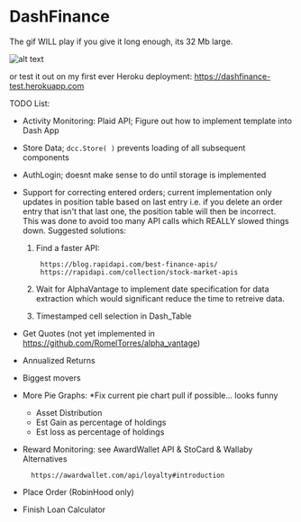 # DashFinance
The gif WILL play if you give it long enough, its 32 Mb large.


![alt text](https://github.com/SterlingButters/DashFinance/blob/master/Example.gif)

or test it out on my first ever Heroku deployment:
https://dashfinance-test.herokuapp.com

TODO List:
- Activity Monitoring: Plaid API; Figure out how to implement template into Dash App

- Store Data; `dcc.Store( )` prevents loading of all subsequent components
- AuthLogin; doesnt make sense to do until storage is implemented

- Support for correcting entered orders; current implementation only updates
in position table based on last entry i.e. if you delete an order entry that 
isn't that last one, the position table will then be incorrect. This was done 
to avoid too many API calls which REALLY slowed things down. Suggested solutions:
    1) Find a faster API:

            https://blog.rapidapi.com/best-finance-apis/
            https://rapidapi.com/collection/stock-market-apis
    
    2) Wait for AlphaVantage to implement date specification for 
    data extraction which would significant reduce the time to retreive data.
    
    3) Timestamped cell selection in Dash_Table
        

- Get Quotes (not yet implemented in https://github.com/RomelTorres/alpha_vantage) 
- Annualized Returns
- Biggest movers
- More Pie Graphs: *Fix current pie chart pull if possible... looks funny
    - Asset Distribution 
    - Est Gain as percentage of holdings
    - Est loss as percentage of holdings
- Reward Monitoring: see AwardWallet API & StoCard & Wallaby Alternatives
        
        https://awardwallet.com/api/loyalty#introduction 

- Place Order (RobinHood only)
- Finish Loan Calculator
